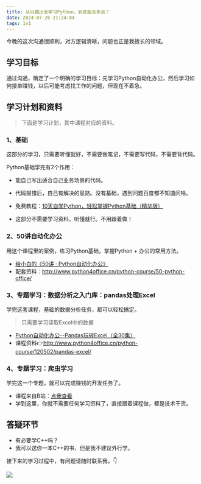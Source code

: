 ```yaml
---
title: 从兴趣出发学习Python，到底能走多远？
date: 2024-07-26 21:24:04
tags: 1v1
---
```



今晚的这次沟通很顺利，对方逻辑清晰，问题也正是我擅长的领域。

## 学习目标

通过沟通，确定了一个明确的学习目标：先学习Python自动化办公，然后学习如何接单赚钱，以后可能考虑找工作的问题，但现在不着急。


## 学习计划和资料


> 下面是学习计划，其中课程对应的资料。

### 1、基础

这部分的学习，只需要听懂就好，不需要做笔记，不需要写代码，不需要背代码。

Python基础学完有2个作用：

- 能自己写出适合自己业务场景的代码。
- 代码报错后，自己有解决的思路。没有基础，遇到问题百度都不知道问啥。


- 免费教程：[10天自学Python，轻松掌握Python基础（精华版）](https://www.bilibili.com/video/BV1MM4y1G76j/?spm_id_from=333.999.0.0)
- 这部分不需要学习资料，听懂就行。不用跟着做！

### 2、50讲自动化办公
用这个课程里的案例，练习Python基础，掌握Python + 办公的常用方法。

- [给小白的《50讲 · Python自动化办公》](https://www.python-office.com/course/50-python-office.html)
- 配套资料：http://www.python4office.cn/python-course/50-python-office/

### 3、专题学习：数据分析之入门库：pandas处理Excel

学完这套课程，基础的数据分析任务，都可以轻松搞定。

> 只需要学习读取Excel中的数据

- [Python自动化办公--Pandas玩转Excel（全30集）](https://www.bilibili.com/video/BV1hk4y1C73S/?spm_id_from=333.999.0.0&vd_source=ca20bb8763fcb18660aa74d7a87234fa)
- 课程资料👉http://www.python4office.cn/python-course/120502/pandas-excel/


### 4、专题学习：爬虫学习

学完这一个专题，就可以完成赚钱的开发任务了。

- 课程来自B站：[点我查看](https://www.bilibili.com/video/BV1y54y1y74F/?spm_id_from=333.337.search-card.all.click&vd_source=ca20bb8763fcb18660aa74d7a87234fa)
- 学到这里，你就不需要任何学习资料了，直接跟着课程做，都是技术干货。


## 答疑环节

- 有必要学C++吗？
- 我可以送你一本C++的书，但是我不建议外行学。

接下来的学习过程中，有问题请随时联系我，👇

![](https://www.python-office.com/assets/img/qr-code.842c35b6.jpg)